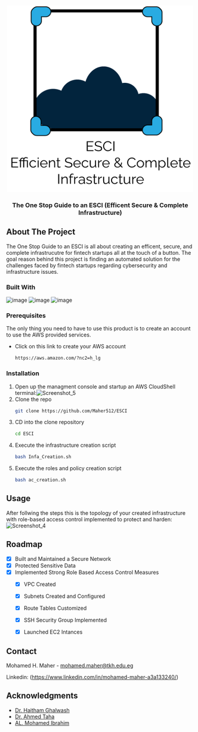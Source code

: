 <!-- PROJECT LOGO -->
<br />
<div align="center">
  <a href="https://github.com/github_username/repo_name">
    <img src="Images/logo final white.png" alt="Logo" width="500" height="500">
  </a>

<h3 align="center">The One Stop Guide to an ESCI (Efficent Secure & Complete Infrastructure)</h3>

  <p align="center">

</div>

<!-- ABOUT THE PROJECT -->
## About The Project
The One Stop Guide to an ESCI is all about creating an efficent, secure, and complete infrastrucutre for fintech startups all at the touch of a button. The goal reason behind this project is finding an automated solution for the challenges faced by fintech startups regarding cybersecurity and infrastructure issues. 

### Built With
![image](https://github.com/Maher512/ESCI/assets/74532750/5c0251d7-d12d-4a80-9522-abec9f27ac2c)
![image](https://github.com/Maher512/ESCI/assets/74532750/fa33508d-eb89-44ae-a9ca-d2bd6e8a0df5)
![image](https://github.com/Maher512/ESCI/assets/74532750/0c7b8462-50d3-4bf2-9932-c95b33f5981d)


### Prerequisites

The only thing you need to have to use this product is to create an account to use the AWS provided services.
* Click on this link to create your AWS account
  ```sh
  https://aws.amazon.com/?nc2=h_lg
  ```

### Installation

1. Open up the managment console and startup an AWS CloudShell terminal:![Screenshot_5](https://github.com/Maher512/ESCI/assets/74532750/33e43bae-306e-4ad1-ba68-a01e31716cae)
2. Clone the repo
   ```sh
   git clone https://github.com/Maher512/ESCI
   ```
2. CD into the clone repository 
   ```sh
   cd ESCI
   ```
3. Execute the infrastructure creation script
   ```sh
   bash Infa_Creation.sh 
   ```
4. Execute the roles and policy creation script
   ```sh
   bash ac_creation.sh 
   ```

<!-- USAGE EXAMPLES -->
## Usage

After follwing the steps this is the topology of your created infrastructure with role-based access control implemented to protect and harden:
![Screenshot_4](https://github.com/Maher512/ESCI/assets/74532750/dbca6c34-f5c1-4c6f-8cb5-34156b7771fe)

<!-- ROADMAP -->
## Roadmap

- [x] Built and Maintained a Secure Network
- [x] Protected Sensitive Data
- [x] Implemented Strong Role Based Access Control Measures 
    - [x] VPC Created
    - [x] Subnets Created and Configured
    - [x] Route Tables Customized 
    - [x] SSH Security Group Implemented
    - [x] Launched EC2 Intances


<!-- CONTACT -->
## Contact

Mohamed H. Maher - mohamed.maher@tkh.edu.eg

Linkedin: (https://www.linkedin.com/in/mohamed-maher-a3a133240/)

<!-- ACKNOWLEDGMENTS -->
## Acknowledgments

* [Dr. Haitham Ghalwash](http://www.linkedin.com/in/ghalwash)
* [Dr. Ahmed Taha]()
* [AL. Mohamed Ibrahim]()
